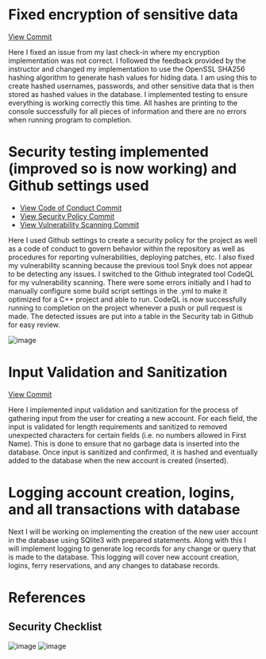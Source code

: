 # Fixed encryption of sensitive data

[View Commit](https://github.com/banderson0827/FortMyersFerries/commit/1374c2c98c41e42e9c51b9818a5fe66a937ecadd)

Here I fixed an issue from my last check-in where my encryption implementation was not correct. I followed the feedback provided by the instructor and changed my implementation to use the OpenSSL SHA256 hashing algorithm to generate hash values for hiding data. I am using this to create hashed usernames, passwords, and other sensitive data that is then stored as hashed values in the database. I implemented testing to ensure everything is working correctly this time. All hashes are printing to the console successfully for all pieces of information and there are no errors when running program to completion.



# Security testing implemented (improved so is now working) and Github settings used

* [View Code of Conduct Commit](https://github.com/banderson0827/FortMyersFerries/commit/38d1133b3becd19d088b2423ce14ee67cced9b6a)
* [View Security Policy Commit](https://github.com/banderson0827/FortMyersFerries/commit/96aadea356a388f4249380527a7899c967714dd3)
* [View Vulnerability Scanning Commit](https://github.com/banderson0827/FortMyersFerries/commit/dbb3c9c6a9be007f8c6ebdda97c26f4a4b97e4b9)

Here I used Github settings to create a security policy for the project as well as a code of conduct to govern behavior within the repository as well as procedures for reporting vulnerabilities, deploying patches, etc. I also fixed my vulnerability scanning because the previous tool Snyk does not appear to be detecting any issues. I switched to the Github integrated tool CodeQL for my vulnerability scanning. There were some errors initially and I had to manually configure some build script settings in the .yml to make it optimized for a C++ project and able to run. CodeQL is now successfully running to completion on the project whenever a push or pull request is made. The detected issues are put into a table in the Security tab in Github for easy review.

![image](https://user-images.githubusercontent.com/67702118/233760267-8464c4b6-5414-4e9d-96cb-dee14dc11cd2.png)



# Input Validation and Sanitization

[View Commit](https://github.com/banderson0827/FortMyersFerries/commit/447032db2055dc16703e7396b9fe3168506949be)

Here I implemented input validation and sanitization for the process of gathering input from the user for creating a new account. For each field, the input is validated for length requirements and sanitized to removed unexpected characters for certain fields (i.e. no numbers allowed in First Name). This is done to ensure that no garbage data is inserted into the database. Once input is sanitized and confirmed, it is hashed and eventually added to the database when the new account is created (inserted).



# Logging account creation, logins, and all transactions with database

Next I will be working on implementing the creation of the new user account in the database using SQlite3 with prepared statements. Along with this I will implement logging to generate log records for any change or query that is made to the database. This logging will cover new account creation, logins, ferry reservations, and any changes to database records.



# References
## Security Checklist
![image](https://user-images.githubusercontent.com/67702118/233760785-add8edb3-52ce-43cc-8a1d-712f168c0127.png)
![image](https://user-images.githubusercontent.com/67702118/233760812-0c7768d1-ee99-47ef-a244-6c6cec0ccb35.png)


